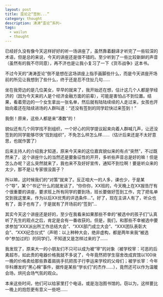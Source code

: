 ```yaml
---
layout: post
title: 歪论之“签到...”
category: thought
description: 涛涛“歪论”系列~
tags:
  - wailun
  - thought
---
```


已经好久没有像今天这样好好的听一场讲座了，虽然靠着翻译才听完了一些较深的术语，但是总的来说，今天的讲座还是很不错的。至少听到了一些比较新鲜的声音（虽然有的我不尽同意），再不济也是让我小复习了一下《货币战争》这本书。

不过今天的“涛涛歪论”倒不是想在这场讲座上指手画脚些什么，而是今天讲座开场前的所见让我想到了些什么，终于还是忍不住扯几句……

坐在我旁边的是几位美女，早早的就来了，我开始还在想，估计这几个人都是学经济的（因为今天来的人是个经济金融方面的前辈），可能是害怕占不到位置。结果，看着旁边的一个女生拿出一张名单，然后就有陆陆续续的人走过来，女孩也开始向着还在陆续进场的人群叫道：“还没有签到的同学赶快过来签到！”

我倒！原来，这些人都是来“凑数”的！

貌似还有几个同学找不到组织，一个好心的同学提议起来向着人群喊几声，让还没签到的同学能够尽快“找到组织”，不免怎么样怎么样……（估计后来还是不太好意思，也就作罢了）

后来主持人的介绍我才知道，原来今天来的这位嘉宾貌似来的有点“突然”，不过既然来了，这个讲座什么的当然还是要象征性的开开，多听些声音总是好的嘛！但是怎么办呢？这么突然就来了，我也来不及好好宣传，通知不到位啊！要是听众来的太少，那不是让专家很没面子？

所以嘛，这时候我们的“对策”就来了。反正咱大一的人多，课也少，于是某个“导”，某个“书记”什么的就发话了，“你你你，XX班的，今天晚上在XX报告厅有个很重要的讲座，要求班上所有同学的要到场，班长要做好签到工作，完了把名单交到我这里来，作为以后XX优秀的评选条件…”。好了，现在主讲人有了，听众也有了，面子也有了，于是就有了开场前的“签到”…

其实今天这个讲座还是好的，至少在我看来如果那些不幸的“被选中的孩子们”认真听了先生的观点之后，肯定是会有一番收获的。但是，我们，和那些不幸被选中要求参加“XXX派出所工作总结大会”、“XXX部门成立大会”、“XXX团队表彰大会”、“XXX纪念仪式”（声明：以上种种大会，绝非虚构，都是两年来我“被选中”参加过的）的同学们，不知道又是怎样过来的了……

我发现了，原来大一的小朋友们不只可以成为被“宰”的对象（被学校宰：可恶的后禽超市，如此贵的电器价格我就不多说了，今年竟然把学生宿舍改成宾馆以100块一晚的价格卖给那些靠着肩挑手抗把孩子行李运来学校的父母们；被学长宰：今年华科爆发的“黑心棉”事件，据传是某些“学长们”的杰作……），竟然还可以作为温暖会场，烘托会场气氛的观众。

本来这些时间，他们可以给家里打个电话，或是泡泡图书馆的。窃以为，这样要比一晚上的抱怨更有意义一些吧……


